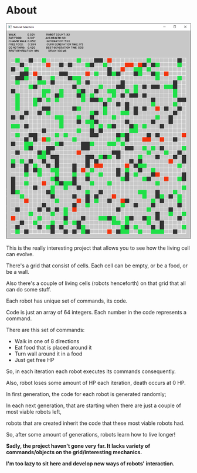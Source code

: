 # About

![Screenshot](https://github.com/Winter091/NaturalSelection/blob/master/img/img1.png)

This is the really interesting project that allows you to see how the living cell can evolve.

There's a grid that consist of cells. Each cell can be empty, or be a food, or be a wall.

Also there's a couple of living cells (robots henceforth) on that grid that all can do some stuff.

Each robot has unique set of commands, its code.

Code is just an array of 64 integers. Each number in the code represents a command.

There are this set of commands:
- Walk in one of 8 directions
- Eat food that is placed around it
- Turn wall around it in a food
- Just get free HP

So, in each iteration each robot executes its commands consequently.

Also, robot loses some amount of HP each iteration, death occurs at 0 HP.

In first generation, the code for each robot is generated randomly;

In each next generation, that are starting when there are just a couple of most viable robots left,

robots that are created inherit the code that these most viable robots had.

So, after some amount of generations, robots learn how to live longer!

**Sadly, the project haven't gone very far. It lacks variety of commands/objects on the grid/interesting mechanics.**

**I'm too lazy to sit here and develop new ways of robots' interaction.**
